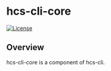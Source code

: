 # hcs-cli-core

[![License](https://img.shields.io/badge/License-Apache%202.0-blue)](https://github.com/vmware-labs/compliance-dashboard-for-kubernetes/blob/main/LICENSE)


## Overview
hcs-cli-core is a component of hcs-cli.
